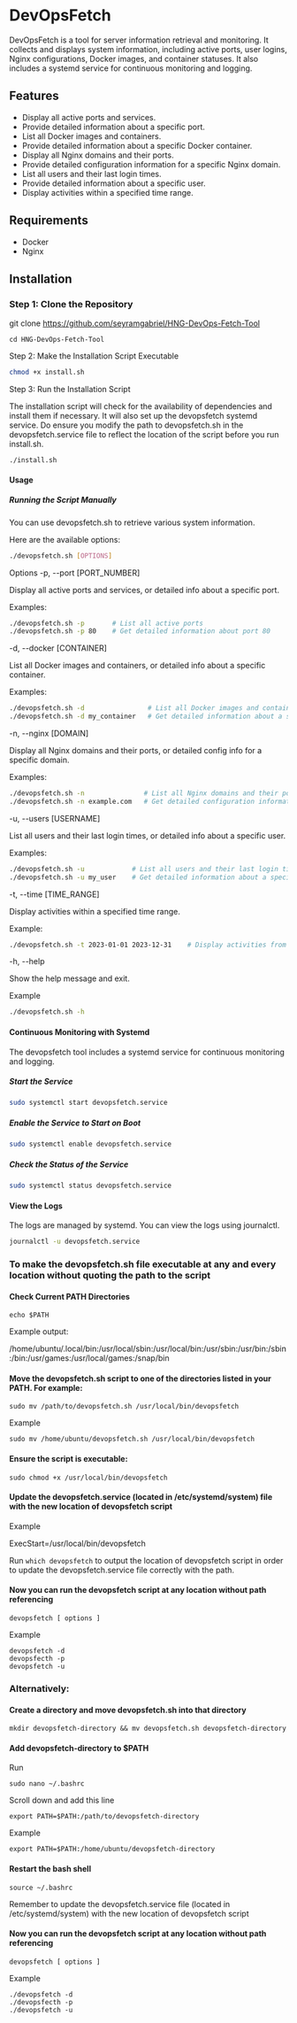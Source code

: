 # DevOpsFetch

DevOpsFetch is a tool for server information retrieval and monitoring. It collects and displays system information, including active ports, user logins, Nginx configurations, Docker images, and container statuses. It also includes a systemd service for continuous monitoring and logging.

## Features

- Display all active ports and services.
- Provide detailed information about a specific port.
- List all Docker images and containers.
- Provide detailed information about a specific Docker container.
- Display all Nginx domains and their ports.
- Provide detailed configuration information for a specific Nginx domain.
- List all users and their last login times.
- Provide detailed information about a specific user.
- Display activities within a specified time range.

## Requirements

- Docker
- Nginx

## Installation

### Step 1: Clone the Repository

git clone https://github.com/seyramgabriel/HNG-DevOps-Fetch-Tool

```
cd HNG-DevOps-Fetch-Tool
```

Step 2: Make the Installation Script Executable
```sh
chmod +x install.sh
```

Step 3: Run the Installation Script

The installation script will check for the availability of dependencies and install them if necessary. It will also set up the devopsfetch systemd service. Do ensure you modify the path to devopsfetch.sh in the devopsfetch.service file to reflect the location of the script before you run install.sh.

```
./install.sh
```

#### Usage

##### Running the Script Manually

You can use devopsfetch.sh to retrieve various system information. 

Here are the available options:

```sh
./devopsfetch.sh [OPTIONS]
```

Options
-p, --port [PORT_NUMBER]

Display all active ports and services, or detailed info about a specific port.

Examples:

```sh
./devopsfetch.sh -p       # List all active ports
./devopsfetch.sh -p 80    # Get detailed information about port 80
```

-d, --docker [CONTAINER]

List all Docker images and containers, or detailed info about a specific container.

Examples:

```sh
./devopsfetch.sh -d                # List all Docker images and containers
./devopsfetch.sh -d my_container   # Get detailed information about a specific container
```

-n, --nginx [DOMAIN]

Display all Nginx domains and their ports, or detailed config info for a specific domain.

Examples:

```sh
./devopsfetch.sh -n               # List all Nginx domains and their ports
./devopsfetch.sh -n example.com   # Get detailed configuration information for a specific domain
```

-u, --users [USERNAME]

List all users and their last login times, or detailed info about a specific user.

Examples:

```sh
./devopsfetch.sh -u            # List all users and their last login times
./devopsfetch.sh -u my_user    # Get detailed information about a specific user
```

-t, --time [TIME_RANGE]

Display activities within a specified time range.

Example:

```sh
./devopsfetch.sh -t 2023-01-01 2023-12-31    # Display activities from 2023-01-01 to 2023-12-31
```

-h, --help

Show the help message and exit.

Example 

```sh
./devopsfetch.sh -h
```

#### Continuous Monitoring with Systemd

The devopsfetch tool includes a systemd service for continuous monitoring and logging.

##### Start the Service

```sh
sudo systemctl start devopsfetch.service
```

 ##### Enable the Service to Start on Boot
```sh
sudo systemctl enable devopsfetch.service
```

##### Check the Status of the Service
```sh
sudo systemctl status devopsfetch.service
```

#### View the Logs
The logs are managed by systemd. You can view the logs using journalctl.

```sh
journalctl -u devopsfetch.service
```

### To make the devopsfetch.sh file executable at any and every location without quoting the path to the script

#### Check Current PATH Directories

```echo $PATH```

Example output:

/home/ubuntu/.local/bin:/usr/local/sbin:/usr/local/bin:/usr/sbin:/usr/bin:/sbin:/bin:/usr/games:/usr/local/games:/snap/bin

#### Move the devopsfetch.sh script to one of the directories listed in your PATH. For example:

```
sudo mv /path/to/devopsfetch.sh /usr/local/bin/devopsfetch
```

Example

```
sudo mv /home/ubuntu/devopsfetch.sh /usr/local/bin/devopsfetch
```

#### Ensure the script is executable:

```
sudo chmod +x /usr/local/bin/devopsfetch
```

#### Update the devopsfetch.service (located in /etc/systemd/system) file with the new location of devopsfetch script

Example

ExecStart=/usr/local/bin/devopsfetch  

Run ```which devopsfetch``` to output the location of devopsfetch script in order to update the devopsfetch.service file correctly with the path.

#### Now you can run the devopsfetch script at any location without path referencing

```
devopsfetch [ options ]
```

Example

```
devopsfetch -d
devopsfecth -p
devopsfetch -u
```

### Alternatively:

#### Create a directory and move devopsfetch.sh into that directory

```
mkdir devopsfetch-directory && mv devopsfetch.sh devopsfetch-directory
```

#### Add devopsfetch-directory to $PATH

Run
```
sudo nano ~/.bashrc
```

Scroll down and add this line

```
export PATH=$PATH:/path/to/devopsfetch-directory 
```

 Example 

```
export PATH=$PATH:/home/ubuntu/devopsfetch-directory
```

#### Restart the bash shell

```
source ~/.bashrc
```

Remember to update the devopsfetch.service file (located in /etc/systemd/system) with the new location of devopsfetch script

#### Now you can run the devopsfetch script at any location without path referencing

```
devopsfetch [ options ]
```

Example

```
./devopsfetch -d
./devopsfecth -p
./devopsfetch -u
```



